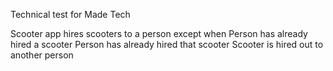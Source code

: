 Technical test for Made Tech

Scooter app hires scooters to a person except when
        Person has already hired a scooter
        Person has already hired that scooter
        Scooter is hired out to another person
